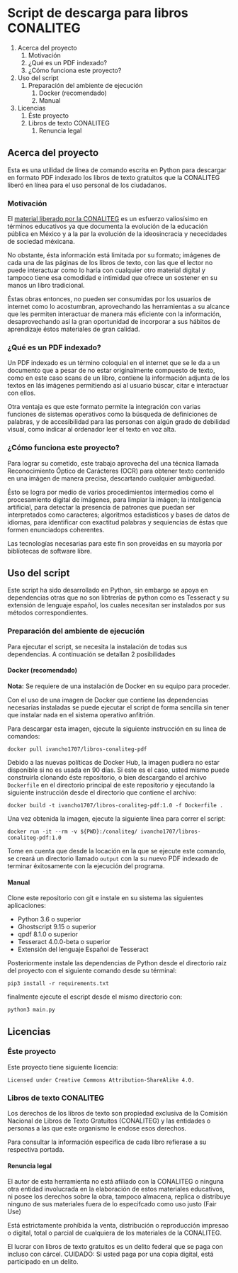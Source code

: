 # Script de descarga para libros CONALITEG

1. Acerca del proyecto
    1. Motivación
    1. ¿Qué es un PDF indexado?
    1. ¿Cómo funciona este proyecto?
1. Uso del script
    1. Preparación del ambiente de ejecución
        1. Docker (recomendado)
        1. Manual
1. Licencias
    1. Éste proyecto
    1. Libros de texto CONALITEG
        1. Renuncia legal



## Acerca del proyecto

Esta es una utilidad de línea de comando escrita en Python para 
descargar en formato PDF indexado los libros de texto gratuitos 
que la CONALITEG liberó en línea para el uso personal de los 
ciudadanos.

### Motivación

El [material liberado por la CONALITEG](https://www.gob.mx/conaliteg/articulos/conoce-el-catalogo-historico-de-los-libros-de-texto-gratuitos) 
es un esfuerzo valiosísimo en
términos educativos ya que documenta la evolución de la educación
pública en México y a la par la evolución de la ideosincracia y 
nececidades de sociedad méxicana.

No obstante, ésta información está limitada por su formato;
imágenes de cada una de las páginas de los libros de texto, con 
las que el lector no puede interactuar como lo haría con cualquier
otro material digital y tampoco tiene esa comodidad e intimidad que
ofrece un sostener en su manos un libro tradicional.

Éstas obras entonces, no pueden ser consumidas por los usuarios de 
internet como lo acostumbran, aprovechando las herramientas a su
alcance que les permiten interactuar de manera más eficiente con la
información, desaprovechando así la gran oportunidad de incorporar
a sus hábitos de aprendizaje éstos materiales de gran calidad.

### ¿Qué es un PDF indexado?

Un PDF indexado es un término coloquial en el internet que se le da
a un documento que a pesar de no estar originalmente compuesto de
texto, como en este caso scans de un libro, contiene la información
adjunta de los textos en lás imágenes permitiendo así al usuario
búscar, citar e interactuar con ellos.

Otra ventaja es que este formato permite la integración con varias
funciones de sistemas operativos como la búsqueda de definiciones de
palabras, y de accesibilidad para las personas con algún grado de 
debilidad visual, como indicar al ordenador leer el texto en voz alta.

### ¿Cómo funciona este proyecto?

Para lograr su cometido, este trabajo aprovecha del una técnica llamada
Reconocimiento Óptico de Carácteres (OCR) para obtener texto contenido
en una imágen de manera precisa, descartando cualquier ambiguedad.

Ésto se logra por medio de varios procedimientos intermedios como 
el procesamiento dígital de imágenes, para limpiar la imágen; 
la inteligencia artificial, para detectar la presencia de patrones
que puedan ser interpretados como caracteres; algoritmos estadísticos 
y bases de datos de idiomas, para identificar con exactitud palabras
y sequiencias de éstas que formen enunciadops coherentes.

Las tecnologías necesarias para este fin son proveídas en su mayoría
por biblíotecas de software libre.

## Uso del script

Este script ha sido desarrollado en Python, sin embargo se apoya en
dependencias otras que no son libtrerías de python como es Tesseract
y su extensión de lenguaje español, los cuales necesitan ser
instalados por sus métodos correspondientes. 

### Preparación del ambiente de ejecución

Para ejecutar el script, se necesita la instalación de todas sus 
dependencias. A continuación se detallan 2 posibilidades

#### Docker (recomendado)

**Nota:** Se requiere de una instalación de Docker en su equipo 
para proceder.

Con el uso de una imagen de Docker que contiene las dependencias
necesarias instaladas se puede ejecutar el script de forma 
sencilla sin tener que instalar nada en el sistema operativo 
anfitrión.

Para descargar esta imagen, ejecute la siguiente instrucción en 
su línea de comandos:

```
docker pull ivancho1707/libros-conaliteg-pdf
```

Debido a las nuevas políticas de Docker Hub, la imagen pudiera
no estar disponible si no es usada en 90 días. Si este es el caso,
usted mismo puede construirla clonando éste repositorio, o bien
descargando el archivo `Dockerfile` en el directorio principal de
este repositorio y ejecutando la siguiente instrucción desde el
directorio que contiene el archivo:

```
docker build -t ivancho1707/libros-conaliteg-pdf:1.0 -f Dockerfile . 
```

Una vez obtenida la imagen, ejecute la siguiente línea para correr
el script:

```
docker run -it --rm -v ${PWD}:/conaliteg/ ivancho1707/libros-conaliteg-pdf:1.0
```

Tome en cuenta que desde la locación en la que se ejecute este 
comando, se creará un directorio llamado `output` con la su nuevo
PDF indexado de terminar éxitosamente con la ejecución del
programa.

#### Manual

Clone este repositorio con git e instale en su sistema las 
siguientes aplicaciones:

* Python 3.6 o superior
* Ghostscript 9.15 o superior
* qpdf 8.1.0 o superior
* Tesseract 4.0.0-beta o superior
* Extensión del lenguaje Español de Tesseract

Posteriormente instale las dependencias de Python desde el 
directorio raíz del proyecto con el siguiente comando desde
su términal:

```
pip3 install -r requirements.txt
```

finalmente ejecute el escript desde el mismo directorio con:

```
python3 main.py
```

## Licencias
### Éste proyecto

Este proyecto tiene siguiente licencia:

```
Licensed under Creative Commons Attribution-ShareAlike 4.0.
```

### Libros de texto CONALITEG

Los derechos de los libros de texto son propiedad exclusiva de
la Comisión Nacional de Libros de Texto Gratuitos (CONALITEG) y
las entidades o personas a las que este organismo le endose
esos derechos.

Para consultar la información especifica de cada libro refierase 
a su respectiva portada.

#### Renuncia legal

El autor de esta herramienta no está afiliado con la CONALITEG 
o ninguna otra entidad involucrada en la elaboración de estos 
materiales educativos, ni posee los derechos sobre la obra, 
tampoco almacena, replica o distribuye ninguno de sus materiales
fuera de lo especifcado como uso justo (Fair Use)

Está estrictamente prohíbida la venta, distribución o reproducción
impresao o digital, total o parcial de cualquiera de los materiales
de la CONALITEG. 

El lucrar con libros de texto gratuitos es un delito federal 
que se paga con incluso con cárcel. CUIDADO: Si usted paga por una
copia digital, está participado en un delito.
